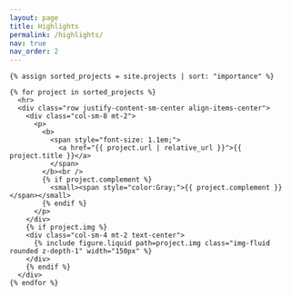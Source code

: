 ```yaml
---
layout: page
title: Highlights
permalink: /highlights/
nav: true
nav_order: 2
---
```


<div class="post">
  <article>

    {% assign sorted_projects = site.projects | sort: "importance" %}

    {% for project in sorted_projects %}
      <hr>
      <div class="row justify-content-sm-center align-items-center">
        <div class="col-sm-8 mt-2">
          <p>
            <b>
              <span style="font-size: 1.1em;">
                <a href="{{ project.url | relative_url }}">{{ project.title }}</a>
              </span>
            </b><br />
            {% if project.complement %}
              <small><span style="color:Gray;">{{ project.complement }}</span></small>
            {% endif %}
          </p>
        </div>
        {% if project.img %}
        <div class="col-sm-4 mt-2 text-center">
          {% include figure.liquid path=project.img class="img-fluid rounded z-depth-1" width="150px" %}
        </div>
        {% endif %}
      </div>
    {% endfor %}

  </article>
</div>

